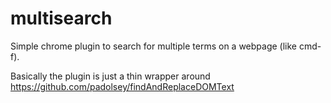 # multisearch

Simple chrome plugin to search for multiple terms on a webpage (like cmd-f).

Basically the plugin is just a thin wrapper around https://github.com/padolsey/findAndReplaceDOMText
